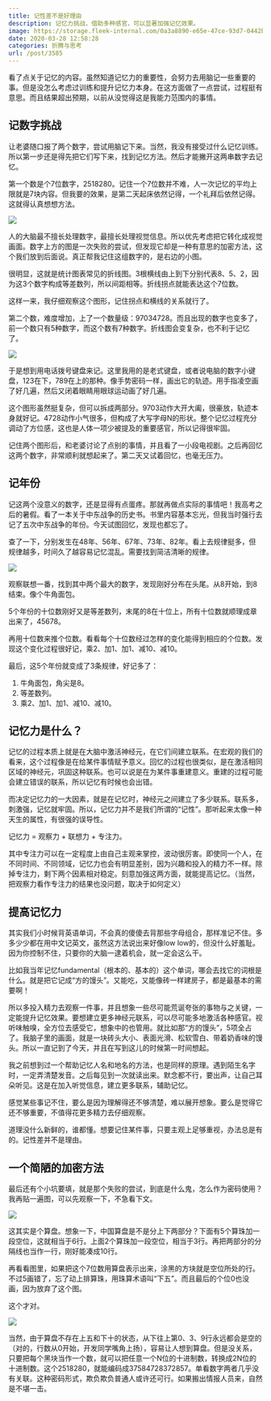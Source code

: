 ```yaml
---
title: 记性差不是好理由
description: 记忆力挑战，借助多种感官，可以显著加强记忆效果。
image: https://storage.fleek-internal.com/0a3a8890-e65e-47ce-93d7-0442b9209d38-bucket/blog/posts/2020-03/2020-03-27%2023.40.08.jpg
date: 2020-03-28 12:58:28
categories: 折腾与思考
url: /post/3585
---
```


看了点关于记忆的内容。虽然知道记忆力的重要性，会努力去用脑记一些重要的事。但是没怎么考虑过训练和提升记忆力本身。在这方面做了一点尝试，过程挺有意思。而且结果超出预期，以前从没觉得这是我能力范围内的事情。

## 记数字挑战

让老婆随口报了两个数字，尝试用脑记下来。当然，我没有接受过什么记忆训练。所以第一步还是得先把它们写下来，找到记忆方法。然后才能撇开这两串数字去记忆。

第一个数是个7位数字，2518280。记住一个7位数并不难，人一次记忆的平均上限就是7块内容。但我要的效果，是第二天起床依然记得，一个礼拜后依然记得。这就得认真想想方法。

![](https://storage.fleek-internal.com/0a3a8890-e65e-47ce-93d7-0442b9209d38-bucket/blog/posts/2020-03/2020-03-27%2023.34.41.jpg)

人的大脑最不擅长处理数字，最擅长处理视觉信息。所以优先考虑把它转化成视觉画面。数字上方的图是一次失败的尝试，但发现它却是一种有意思的加密方法，这个我们放到后面说。真正帮我记住这组数字的，是右边的小图。

很明显，这就是统计图表常见的折线图。3根横线由上到下分别代表8、5、2，因为这3个数字构成等差数列，所以间距相等。折线拐点就能表达这个7位数。

这样一来，我仔细观察这个图形，记住拐点和横线的关系就行了。

第二个数，难度增加，上了一个数量级：97034728。而且出现的数字也变多了，前一个数只有5种数字，而这个数有7种数字。折线图会变复杂，也不利于记忆了。

![](https://storage.fleek-internal.com/0a3a8890-e65e-47ce-93d7-0442b9209d38-bucket/blog/posts/2020-03/2020-03-27%2023.35.46.jpg)

于是想到用电话拨号键盘来记。这里我用的是老式键盘，或者说电脑的数字小键盘，123在下，789在上的那种。像手势密码一样，画出它的轨迹。用手指凌空画了好几遍，然后又闭着眼睛用眼球运动画了好几遍。

这个图形虽然挺复杂，但可以拆成两部分。9703动作大开大阖，很豪放，轨迹本身就好记。4728动作小气很多，但构成了大写字母N的形状。整个记忆过程充分调动了方位感，这也是人体一项少被提及的重要感官，所以记得很牢固。

记住两个图形后，和老婆讨论了点别的事情，并且看了一小段电视剧。之后再回忆这两个数字，非常顺利就想起来了。第二天又试着回忆，也毫无压力。

## 记年份

记这两个没意义的数字，还是显得有点蛋疼。那就再做点实际的事情吧！我高考之后的暑假。看了一本关于中东战争的历史书。书里内容基本忘光，但我当时强行去记了五次中东战争的年份。今天试图回忆，发现也都忘了。

查了一下，分别发生在48年、56年、67年、73年、82年。看上去规律挺多，但规律越多，时间久了越容易记忆混乱。需要找到简洁清晰的规律。

![](https://storage.fleek-internal.com/0a3a8890-e65e-47ce-93d7-0442b9209d38-bucket/blog/posts/2020-03/2020-03-27%2023.40.08.jpg)

观察联想一番，找到其中两个最大的数字，发现刚好分布在头尾。从8开始，到8结束。像个牛角面包。

5个年份的十位数刚好又是等差数列，末尾的8在十位上，所有十位数就顺理成章出来了，45678。

再用十位数来推个位数。看看每个十位数经过怎样的变化能得到相应的个位数。发现这个变化过程很好记，乘2、加1、加1、减10、减10。

最后，这5个年份就变成了3条规律，好记多了：
1. 牛角面包，角尖是8。
2. 等差数列。
3. 乘2、加1、加1、减10、减10。

## 记忆力是什么？

记忆的过程本质上就是在大脑中激活神经元，在它们间建立联系。在宏观的我们的看来，这个过程像是在给某件事情赋予意义。回忆的过程也很类似，是在激活相同区域的神经元，巩固这种联系。也可以说是在为某件事重建意义。重建的过程可能会建立错误的联系，所以记忆有时候也会出错。

而决定记忆力的一大因素，就是在记忆时，神经元之间建立了多少联系。联系多，刺激强，记忆就牢固。所以，记忆力并不是我们所谓的“记性”。那听起来太像一种天生的属性，有很强的误导性。

记忆力 = 观察力 + 联想力 + 专注力。

其中专注力可以在一定程度上由自己主观来掌控，波动很厉害。即使同一个人，在不同时间、不同领域，记忆力也会有明显差别，因为兴趣和投入的精力不一样。除掉专注力，剩下两个因素相对稳定。刻意加强这两方面，就能提高记忆。（当然，把观察力看作专注力的结果也没问题，取决于如何定义）

## 提高记忆力

其实我们小时候背英语单词，不会真的傻傻去背那些字母组合，那样准记不住。多多少少都在用中文记英文，虽然这方法说出来好像low low的，但没什么好羞耻。因为你控制不住，只要你的大脑一逮着机会，就一定会这么干。

比如我当年记忆fundamental（根本的、基本的）这个单词，哪会去找它的词根是什么。就是把它记成“方的馒头”。又能吃，又能像砖一样建房子，都是最基本的需要啊！

所以多投入精力去观察一件事，并且想象一些尽可能荒诞夸张的事物与之关键，一定能提升记忆效果。要想建立更多神经元联系，可以尽可能多地激活各种感官。视听味触嗅，全方位去感受它，想象中的也管用。就比如那“方的馒头”，5项全占了。我脑子里的画面，就是一块砖头大小、表面光滑、松软雪白、带着奶香味的馒头。所以一直记到了今天，并且在写到这儿的时候第一时间想起。

我之前想到过一个帮助记忆人名和地名的方法，也是同样的原理。遇到陌生名字时，一定弄清楚发音。之后每见到一次就读出来。默念都不行，要出声，让自己耳朵听见。这是在加入听觉信息，建立更多联系，辅助记忆。

感觉某些事记不住，要么是因为理解得还不够清楚，难以展开想象。要么是觉得它还不够重要，不值得花更多精力去仔细观察。

道理没什么新鲜的，谁都懂。想要记住某件事，只要主观上足够重视，办法总是有的。记性差并不是理由。

## 一个简陋的加密方法

最后还有个小坑要填，就是那个失败的尝试，到底是什么鬼，怎么作为密码使用？我再贴一遍图，可以先观察一下，不急看下文。

![](https://storage.fleek-internal.com/0a3a8890-e65e-47ce-93d7-0442b9209d38-bucket/blog/posts/2020-03/2020-03-27%2023.34.41.jpg)

这其实是个算盘。想象一下，中国算盘是不是分上下两部分？下面有5个算珠加一段空位，这就相当于6行。上面2个算珠加一段空位，相当于3行。再把两部分的分隔线也当作一行，刚好能凑成10行。

再看看图里，如果把这个7位数用算盘表示出来，涂黑的方块就是空位所处的行。不过5画错了，忘了动上排算珠，用珠算术语叫“下五”。而且最后的个位0也没画，因为放弃了这个图。

这个才对。

![](https://storage.fleek-internal.com/0a3a8890-e65e-47ce-93d7-0442b9209d38-bucket/blog/posts/2020-03/encode.png)

当然，由于算盘不存在上五和下十的状态，从下往上第0、3、9行永远都会是空的（对的，行数从0开始，开发同学嘴角上扬），容易让人想到算盘。但是没关系，只要把每个黑块当作一个数，就可以把任意一个N位的十进制数，转换成2N位的十进制数。这个2518280，就能编码成37584728372857。单看数字两者几乎没有关联。这种密码形式，欺负欺负普通人或许还可行。如果搬出情报人员来，自然是不堪一击。
